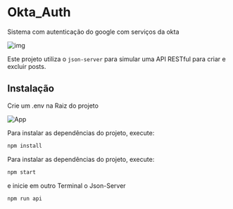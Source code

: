 # Okta_Auth

Sistema com autenticação do google com serviços da okta

![img]()


Este projeto utiliza o `json-server` para simular uma API RESTful para criar e excluir posts.

## Instalação

Crie um .env na Raiz do projeto

![App]()


Para instalar as dependências do projeto, execute:

```bash
npm install
```
Para instalar as dependências do projeto, execute:

```bash
npm start
```

e inicie em outro Terminal o Json-Server

```bash
npm run api
```